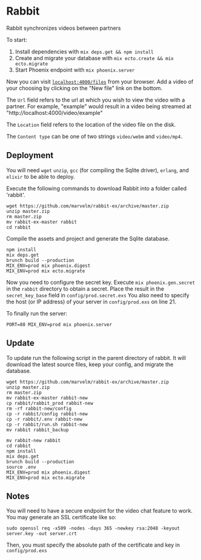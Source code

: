 # Rabbit

Rabbit synchronizes videos between partners

To start:

  1. Install dependencies with `mix deps.get && npm install`
  2. Create and migrate your database with `mix ecto.create && mix ecto.migrate`
  3. Start Phoenix endpoint with `mix phoenix.server`

Now you can visit [`localhost:4000/files`](http://localhost:4000/files) from your browser.
Add a video of your choosing by clicking on the "New file" link on the bottom.


The `Url` field refers to the url at which you wish to view the video with a partner.
For example, "example" would result in a video being streamed at "http://localhost:4000/video/example"


The `Location` field refers to the location of the video file on the disk.


The `Content type` can be one of two strings `video/webm` and `video/mp4.`

## Deployment
You will need `wget` `unzip`, `gcc` (for compiling the Sqlite driver), `erlang`, and `elixir` to be able to deploy.

Execute the following commands to download Rabbit into a folder called 'rabbit'.
```
wget https://github.com/marvelm/rabbit-ex/archive/master.zip
unzip master.zip
rm master.zip
mv rabbit-ex-master rabbit
cd rabbit
```

Compile the assets and project and generate the Sqlite database.
```
npm install
mix deps.get
brunch build --production
MIX_ENV=prod mix phoenix.digest
MIX_ENV=prod mix ecto.migrate
```

Now you need to configure the secret key. Execute `mix phoenix.gen.secret` in the `rabbit` directory to obtain a secret.
Place the result in the `secret_key_base` field in `config/prod.secret.exs`
You also need to specify the host (or IP address) of your server in `config/prod.exs`
on line 21.


To finally run the server:
```
PORT=80 MIX_ENV=prod mix phoenix.server
```

## Update
To update run the following script in the parent directory of rabbit. It will download
the latest source files, keep your config, and migrate the database.

```
wget https://github.com/marvelm/rabbit-ex/archive/master.zip
unzip master.zip
rm master.zip
mv rabbit-ex-master rabbit-new
cp rabbit/rabbit_prod rabbit-new
rm -rf rabbit-new/config
cp -r rabbit/config rabbit-new
cp -r rabbit/.env rabbit-new
cp -r rabbit/run.sh rabbit-new
mv rabbit rabbit_backup

mv rabbit-new rabbit
cd rabbit
npm install
mix deps.get
brunch build --production
source .env
MIX_ENV=prod mix phoenix.digest
MIX_ENV=prod mix ecto.migrate
```

## Notes

You will need to have a secure endpoint for the video chat feature to work. You may generate
an SSL certificate like so:
```
sudo openssl req -x509 -nodes -days 365 -newkey rsa:2048 -keyout server.key -out server.crt
```

Then, you must specify the absolute path of the certificate and key in `config/prod.exs`

